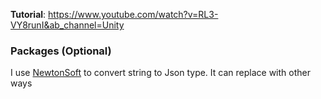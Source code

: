 **Tutorial**: https://www.youtube.com/watch?v=RL3-VY8runI&ab_channel=Unity
<br>

### Packages (Optional)

I use [NewtonSoft](https://github.com/applejag/Newtonsoft.Json-for-Unity) to convert string to Json type. It can replace with other ways
